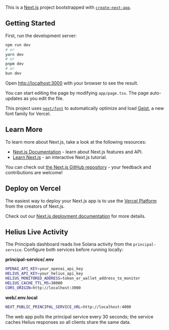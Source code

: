 This is a [Next.js](https://nextjs.org) project bootstrapped with [`create-next-app`](https://nextjs.org/docs/app/api-reference/cli/create-next-app).

## Getting Started

First, run the development server:

```bash
npm run dev
# or
yarn dev
# or
pnpm dev
# or
bun dev
```

Open [http://localhost:3000](http://localhost:3000) with your browser to see the result.

You can start editing the page by modifying `app/page.tsx`. The page auto-updates as you edit the file.

This project uses [`next/font`](https://nextjs.org/docs/app/building-your-application/optimizing/fonts) to automatically optimize and load [Geist](https://vercel.com/font), a new font family for Vercel.

## Learn More

To learn more about Next.js, take a look at the following resources:

- [Next.js Documentation](https://nextjs.org/docs) - learn about Next.js features and API.
- [Learn Next.js](https://nextjs.org/learn) - an interactive Next.js tutorial.

You can check out [the Next.js GitHub repository](https://github.com/vercel/next.js) - your feedback and contributions are welcome!

## Deploy on Vercel

The easiest way to deploy your Next.js app is to use the [Vercel Platform](https://vercel.com/new?utm_medium=default-template&filter=next.js&utm_source=create-next-app&utm_campaign=create-next-app-readme) from the creators of Next.js.

Check out our [Next.js deployment documentation](https://nextjs.org/docs/app/building-your-application/deploying) for more details.

## Helius Live Activity

The Principals dashboard reads live Solana activity from the `principal-service`. Configure both services before running locally:

**principal-service/.env**
```bash
OPENAI_API_KEY=your_openai_api_key
HELIUS_API_KEY=your_helius_api_key
HELIUS_MONITORED_ADDRESS=token_or_wallet_address_to_monitor
HELIUS_CACHE_TTL_MS=30000
CORS_ORIGIN=http://localhost:3000
```

**web/.env.local**
```bash
NEXT_PUBLIC_PRINCIPAL_SERVICE_URL=http://localhost:4000
```

The web app polls the principal service every 30 seconds; the service caches Helius responses so all clients share the same data.



